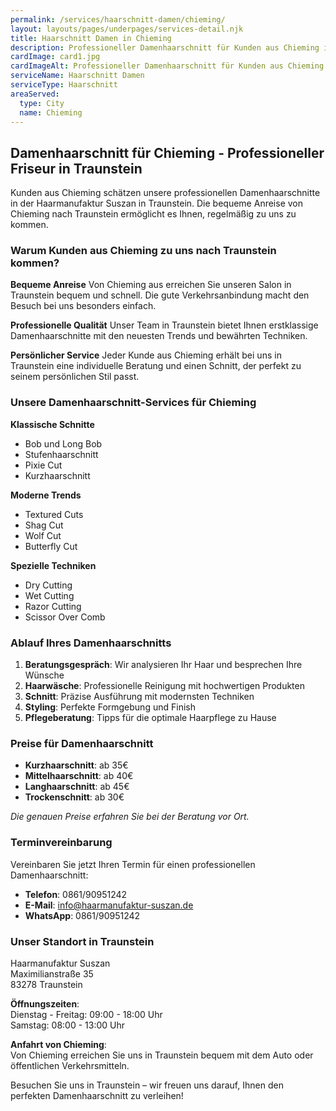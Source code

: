```yaml
---
permalink: /services/haarschnitt-damen/chieming/
layout: layouts/pages/underpages/services-detail.njk
title: Haarschnitt Damen in Chieming
description: Professioneller Damenhaarschnitt für Kunden aus Chieming in Traunstein. Bequeme Anreise, individuelle Beratung und moderne Schnitttechniken.
cardImage: card1.jpg
cardImageAlt: Professioneller Damenhaarschnitt für Kunden aus Chieming
serviceName: Haarschnitt Damen
serviceType: Haarschnitt
areaServed:
  type: City
  name: Chieming
---
```


## Damenhaarschnitt für Chieming - Professioneller Friseur in Traunstein

Kunden aus Chieming schätzen unsere professionellen Damenhaarschnitte in der Haarmanufaktur Suszan in Traunstein. Die bequeme Anreise von Chieming nach Traunstein ermöglicht es Ihnen, regelmäßig zu uns zu kommen.

### Warum Kunden aus Chieming zu uns nach Traunstein kommen?

**Bequeme Anreise**
Von Chieming aus erreichen Sie unseren Salon in Traunstein bequem und schnell. Die gute Verkehrsanbindung macht den Besuch bei uns besonders einfach.

**Professionelle Qualität**
Unser Team in Traunstein bietet Ihnen erstklassige Damenhaarschnitte mit den neuesten Trends und bewährten Techniken.

**Persönlicher Service**
Jeder Kunde aus Chieming erhält bei uns in Traunstein eine individuelle Beratung und einen Schnitt, der perfekt zu seinem persönlichen Stil passt.

### Unsere Damenhaarschnitt-Services für Chieming

**Klassische Schnitte**
- Bob und Long Bob
- Stufenhaarschnitt
- Pixie Cut
- Kurzhaarschnitt

**Moderne Trends**
- Textured Cuts
- Shag Cut
- Wolf Cut
- Butterfly Cut

**Spezielle Techniken**
- Dry Cutting
- Wet Cutting
- Razor Cutting
- Scissor Over Comb

### Ablauf Ihres Damenhaarschnitts

1. **Beratungsgespräch**: Wir analysieren Ihr Haar und besprechen Ihre Wünsche
2. **Haarwäsche**: Professionelle Reinigung mit hochwertigen Produkten
3. **Schnitt**: Präzise Ausführung mit modernsten Techniken
4. **Styling**: Perfekte Formgebung und Finish
5. **Pflegeberatung**: Tipps für die optimale Haarpflege zu Hause

### Preise für Damenhaarschnitt

- **Kurzhaarschnitt**: ab 35€
- **Mittelhaarschnitt**: ab 40€
- **Langhaarschnitt**: ab 45€
- **Trockenschnitt**: ab 30€

*Die genauen Preise erfahren Sie bei der Beratung vor Ort.*

### Terminvereinbarung

Vereinbaren Sie jetzt Ihren Termin für einen professionellen Damenhaarschnitt:

- **Telefon**: 0861/90951242
- **E-Mail**: info@haarmanufaktur-suszan.de
- **WhatsApp**: 0861/90951242

### Unser Standort in Traunstein

Haarmanufaktur Suszan  
Maximilianstraße 35  
83278 Traunstein

**Öffnungszeiten**:  
Dienstag - Freitag: 09:00 - 18:00 Uhr  
Samstag: 08:00 - 13:00 Uhr

**Anfahrt von Chieming**:  
Von Chieming erreichen Sie uns in Traunstein bequem mit dem Auto oder öffentlichen Verkehrsmitteln.

Besuchen Sie uns in Traunstein – wir freuen uns darauf, Ihnen den perfekten Damenhaarschnitt zu verleihen!
